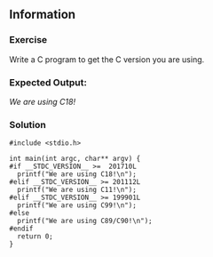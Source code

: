 ## Information

### Exercise
Write a C program to get the C version you are using.

### Expected Output:

*We are using C18!*

### Solution

```
#include <stdio.h> 

int main(int argc, char** argv) {
#if __STDC_VERSION__ >=  201710L
  printf("We are using C18!\n");
#elif __STDC_VERSION__ >= 201112L
  printf("We are using C11!\n");
#elif __STDC_VERSION__ >= 199901L
  printf("We are using C99!\n");
#else
  printf("We are using C89/C90!\n");
#endif
  return 0;
}
```
